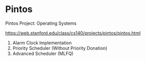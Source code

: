 # Pintos
Pintos Project: Operating Systems

https://web.stanford.edu/class/cs140/projects/pintos/pintos.html

1. Alarm Clock Implementation
2. Priority Scheduler (Without Priority Donation)
3. Advanced Scheduler (MLFQ)

